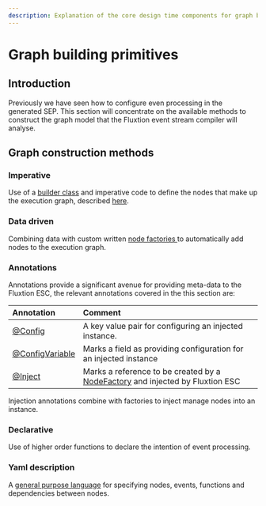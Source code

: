 ```yaml
---
description: Explanation of the core design time components for graph bhilding
---
```


# Graph building primitives

## Introduction

Previously we have seen how to configure even processing in the generated SEP. This section will concentrate on the available methods to construct the graph model that the Fluxtion event stream compiler will analyse. 

## Graph construction methods

### Imperative

Use of a [builder class](https://github.com/v12technology/fluxtion/blob/master/builder/src/main/java/com/fluxtion/api/node/SEPConfig.java) and imperative code to define the nodes that make up the execution graph, described [here](imperative.md).

### Data driven

Combining data with custom written [node factories ](https://github.com/v12technology/fluxtion/blob/master/builder/src/main/java/com/fluxtion/api/node/NodeFactory.java)to automatically add nodes to the execution graph.

### Annotations

Annotations provide a significant avenue for providing meta-data to the Fluxtion ESC, the relevant annotations covered in the this section are:

| Annotation | Comment |
| :--- | :--- |
| [@Config](https://github.com/v12technology/fluxtion/blob/master/builder/src/main/java/com/fluxtion/api/annotations/Config.java) | A key value pair for configuring an injected instance. |
| [@ConfigVariable](https://github.com/v12technology/fluxtion/blob/master/builder/src/main/java/com/fluxtion/api/annotations/ConfigVariable.java) | Marks a field as providing configuration for an injected instance |
| [@Inject](https://github.com/v12technology/fluxtion/blob/master/builder/src/main/java/com/fluxtion/api/annotations/Inject.java) | Marks a reference to be created by a [NodeFactory](https://github.com/v12technology/fluxtion/blob/master/builder/src/main/java/com/fluxtion/api/node/NodeFactory.java) and injected by Fluxtion ESC |

Injection annotations combine with factories to inject manage nodes into an instance.

### Declarative

Use of higher order functions to declare the intention of event processing. 

###  Yaml description

A [general purpose language](https://github.com/v12technology/fluxtion/blob/master/generator/src/main/java/com/fluxtion/creator/Creator.java) for specifying nodes, events, functions and dependencies between nodes.

